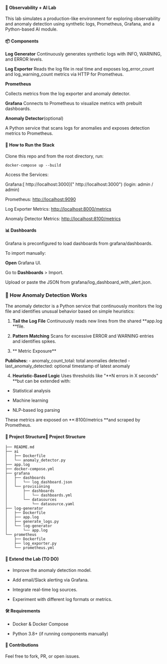 #### 🧪 Observability + AI Lab

This lab simulates a production-like environment for exploring observability and anomaly detection using synthetic logs, Prometheus, Grafana, and a Python-based AI module.

#### 📦 Components

**Log Generator**
Continuously generates synthetic logs with INFO, WARNING, and ERROR levels.

**Log Exporter**
Reads the log file in real time and exposes log_error_count and log_warning_count metrics via HTTP for Prometheus.

**Prometheus**

Collects metrics from the log exporter and anomaly detector.

**Grafana**
Connects to Prometheus to visualize metrics with prebuilt dashboards.

**Anomaly Detector**(optional)

A Python service that scans logs for anomalies and exposes detection metrics to Prometheus.

#### 🐳 How to Run the Stack

Clone this repo and from the root directory, run:
```
docker-compose up --build
```
Access the Services:

Grafana:[ http://localhost:3000](" http://localhost:3000")  (login: admin / admin)

Prometheus: [http://localhost:9090]("http://localhost:9090")

Log Exporter Metrics: [http://localhost:8000/metrics]("http://localhost:8000/metrics")

Anomaly Detector Metrics: [http://localhost:8100/metrics]("http://localhost:8100/metrics")

#### 📊 Dashboards

Grafana is preconfigured to load dashboards from grafana/dashboards.

To import manually:

**Open** Grafana UI.

Go to **Dashboards** > Import.

Upload or paste the JSON from grafana/log_dashboard_with_alert.json.

### 🧠 How Anomaly Detection Works

The anomaly detector is a Python service that continuously monitors the log file and identifies unusual behavior based on simple heuristics:

1. **Tail the Log File**
Continuously reads new lines from the shared **app.log **file.

2. **Pattern Matching**
Scans for excessive ERROR and WARNING entries and identifies spikes.

3. ** Metric Exposure**

**Publishes:**
	- anomaly_count_total: total anomalies detected
	- last_anomaly_detected: optional timestamp of latest anomaly

4.  **Heuristic-Based Logic**
Uses thresholds like "**N errors in X seconds" **but can be extended with:

- Statistical analysis

- Machine learning

- NLP-based log parsing

These metrics are exposed on **:8100/metrics **and scraped by Prometheus.

#### 📁 Project Structure📁 Project Structure


```
├── README.md
├── ai
│   ├── Dockerfile
│   └── anomaly_detector.py
├── app.log
├── docker-compose.yml
├── grafana
│   ├── dashboards
│   │   └── log_dashboard.json
│   └── provisioning
│       ├── dashboards
│       │   └── dashboards.yml
│       └── datasources
│           └── datasource.yaml
├── log-generator
│   ├── Dockerfile
│   ├── app.log
│   ├── generate_logs.py
│   └── log-generator
│       └── app.log
└── prometheus
    ├── Dockerfile
    ├── log_exporter.py
    └── prometheus.yml
```

#### 🧠 Extend the Lab (TO DO)

- Improve the anomaly detection model.

- Add email/Slack alerting via Grafana.

- Integrate real-time log sources.

- Experiment with different log formats or metrics.



#### **🛠️ Requirements**

- Docker & Docker Compose

- Python 3.8+ (if running components manually)

#### 🤝 Contributions

Feel free to fork, PR, or open issues.
